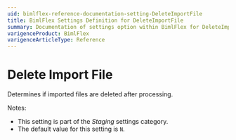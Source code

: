 ```yaml
---
uid: bimlflex-reference-documentation-setting-DeleteImportFile
title: BimlFlex Settings Definition for DeleteImportFile
summary: Documentation of settings option within BimlFlex for DeleteImportFile
varigenceProduct: BimlFlex
varigenceArticleType: Reference
---
```


# Delete Import File

Determines if imported files are deleted after processing.

Notes:

* This setting is part of the *Staging* settings category.
* The default value for this setting is `N`.